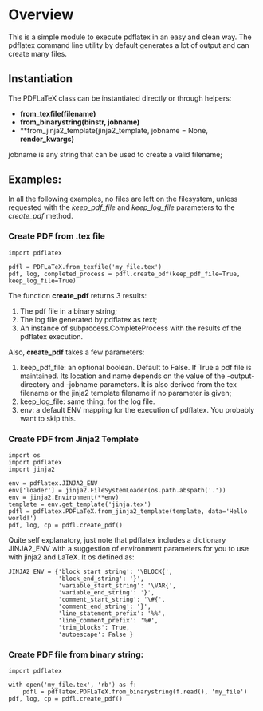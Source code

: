 # Overview

This is a simple module to execute pdflatex in an easy and clean way.
The pdflatex command line utility by default generates a lot of output and can create many files.

## Instantiation

The PDFLaTeX class can be instantiated directly or through helpers:

- **from_texfile(filename)**
- **from_binarystring(binstr, jobname)**
- **from_jinja2_template(jinja2_template, jobname = None, **render_kwargs)**

jobname is any string that can be used to create a valid filename;


## Examples:

In all the following examples, no files are left on the filesystem,
unless requested with the *keep_pdf_file* and *keep_log_file* parameters
to the *create_pdf* method.

### Create PDF from .tex file

    import pdflatex

    pdfl = PDFLaTeX.from_texfile('my_file.tex')
    pdf, log, completed_process = pdfl.create_pdf(keep_pdf_file=True, keep_log_file=True)

The function **create_pdf** returns 3 results:
1. The pdf file in a binary string;
2. The log file generated by pdflatex as text;
3. An instance of subprocess.CompleteProcess with the results of the pdflatex execution.

Also, **create_pdf** takes a few parameters:
1. keep_pdf_file: an optional boolean. Default to False. If True a pdf file is maintained. Its location and name depends on the value of the -output-directory and -jobname parameters. It is also derived from the tex filename or the jinja2 template filename if no parameter is given;
2. keep_log_file: same thing, for the log file.
3. env: a default ENV mapping for the execution of pdflatex. You probably want to skip this.


### Create PDF from Jinja2 Template

    import os
    import pdflatex
    import jinja2 
    
    env = pdflatex.JINJA2_ENV
    env['loader'] = jinja2.FileSystemLoader(os.path.abspath('.'))
    env = jinja2.Environment(**env)
    template = env.get_template('jinja.tex')
    pdfl = pdflatex.PDFLaTeX.from_jinja2_template(template, data='Hello world!')
    pdf, log, cp = pdfl.create_pdf()

Quite self explanatory, just note that pdflatex includes a dictionary
JINJA2_ENV with a suggestion of environment parameters for you to use with
jinja2 and LaTeX. It os defined as:

    JINJA2_ENV = {'block_start_string': '\BLOCK{',
                  'block_end_string': '}',
                  'variable_start_string': '\VAR{',
                  'variable_end_string': '}',
                  'comment_start_string': '\#{',
                  'comment_end_string': '}',
                  'line_statement_prefix': '%%',
                  'line_comment_prefix': '%#',
                  'trim_blocks': True,
                  'autoescape': False }


### Create PDF file from binary string:

    import pdflatex

    with open('my_file.tex', 'rb') as f:
        pdfl = pdflatex.PDFLaTeX.from_binarystring(f.read(), 'my_file')
    pdf, log, cp = pdfl.create_pdf()